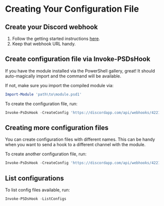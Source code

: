 # Creating Your Configuration File

## Create your Discord webhook

1. Follow the getting started instructions [here](https://www.gngrninja.com/script-ninja/2018/3/10/using-discord-webhooks-with-powershell).
2. Keep that webhook URL handy.

## Create configuration file via Invoke-PSDsHook

If you have the module installed via the PowerShell gallery, great! It should auto-magically import and the command will be available. 

If not, make sure you import the compiled module via:
```powershell
Import-Module 'path\to\module.psd1' 
```

To create the configuration file, run:
```powershell
Invoke-PsDsHook -CreateConfig 'https://discordapp.com/api/webhooks/4221456689714954341337/thisisfakeandwillnotwork' -Verbose
```

## Creating more configuration files

You can create configuration files with different names.
This can be handy when you want to send a hook to a different channel with the module.

To create another configuration file, run:
```powershell
Invoke-PsDsHook -CreateConfig 'https://discordapp.com/api/webhooks/4221456689714954341337/thisisfakeandwillnotwork' -ConfigName 'config2' -Verbose
```

## List configurations

To list config files available, run:
```powershell
Invoke-PSDsHook -ListConfigs
```